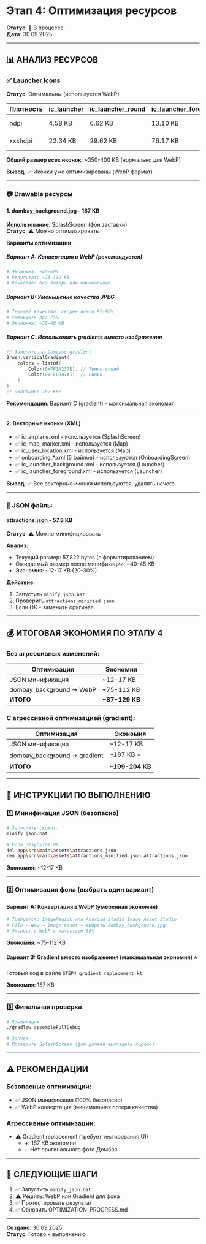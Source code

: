 # Этап 4: Оптимизация ресурсов

**Статус**: 🔄 В процессе  
**Дата**: 30.09.2025

---

## 📊 АНАЛИЗ РЕСУРСОВ

### ✅ Launcher Icons
**Статус**: Оптимальны (используется WebP)

| Плотность | ic_launcher | ic_launcher_round | ic_launcher_foreground | Итого |
|-----------|-------------|-------------------|------------------------|-------|
| hdpi | 4.58 KB | 6.62 KB | 13.10 KB | 24.30 KB |
| xxxhdpi | 22.34 KB | 29.62 KB | 76.17 KB | 128.13 KB |

**Общий размер всех иконок**: ~350-400 KB (нормально для WebP)

**Вывод**: ✅ Иконки уже оптимизированы (WebP формат)

---

### 📷 Drawable ресурсы

#### 1. dombay_background.jpg - 187 KB
**Использование**: SplashScreen (фон заставки)  
**Статус**: ⚠️ Можно оптимизировать

**Варианты оптимизации:**

##### Вариант A: Конвертация в WebP (рекомендуется)
```bash
# Экономия: ~40-60%
# Результат: ~75-112 KB
# Качество: без потерь или минимальные
```

##### Вариант B: Уменьшение качества JPEG
```bash
# Текущее качество: скорее всего 85-90%
# Уменьшить до: 75%
# Экономия: ~30-40 KB
```

##### Вариант C: Использовать gradients вместо изображения
```kotlin
// Заменить на Compose gradient
Brush.verticalGradient(
    colors = listOf(
        Color(0xFF1A237E), // Темно-синий
        Color(0xFF0D47A1)  // Синий
    )
)
// Экономия: 187 KB!
```

**Рекомендация**: Вариант C (gradient) - максимальная экономия

---

#### 2. Векторные иконки (XML)
- ✅ ic_airplane.xml - используется (SplashScreen)
- ✅ ic_map_marker.xml - используется (Map)
- ✅ ic_user_location.xml - используется (Map)
- ✅ onboarding_*.xml (5 файлов) - используются (OnboardingScreen)
- ✅ ic_launcher_background.xml - используется (Launcher)
- ✅ ic_launcher_foreground.xml - используется (Launcher)

**Вывод**: ✅ Все векторные иконки используются, удалять нечего

---

### 📄 JSON файлы

#### attractions.json - 57.8 KB
**Статус**: ⚠️ Можно минифицировать

**Анализ:**
- Текущий размер: 57,822 bytes (с форматированием)
- Ожидаемый размер после минификации: ~40-45 KB
- Экономия: ~12-17 KB (20-30%)

**Действие:**
1. Запустить `minify_json.bat`
2. Проверить `attractions_minified.json`
3. Если OK - заменить оригинал

---

## 💰 ИТОГОВАЯ ЭКОНОМИЯ ПО ЭТАПУ 4

### Без агрессивных изменений:
| Оптимизация | Экономия |
|-------------|----------|
| JSON минификация | ~12-17 KB |
| dombay_background → WebP | ~75-112 KB |
| **ИТОГО** | **~87-129 KB** |

### С агрессивной оптимизацией (gradient):
| Оптимизация | Экономия |
|-------------|----------|
| JSON минификация | ~12-17 KB |
| dombay_background → gradient | ~187 KB ⭐ |
| **ИТОГО** | **~199-204 KB** |

---

## 🔧 ИНСТРУКЦИИ ПО ВЫПОЛНЕНИЮ

### 1️⃣ Минификация JSON (безопасно)
```bash
# Запустить скрипт:
minify_json.bat

# Если результат OK:
del app\src\main\assets\attractions.json
ren app\src\main\assets\attractions_minified.json attractions.json
```

**Экономия**: ~12-17 KB

---

### 2️⃣ Оптимизация фона (выбрать один вариант)

#### Вариант A: Конвертация в WebP (умеренная экономия)
```bash
# Требуется: ImageMagick или Android Studio Image Asset Studio
# File → New → Image Asset → выбрать dombay_background.jpg
# Экспорт в WebP с качеством 80%
```

**Экономия**: ~75-112 KB

#### Вариант B: Gradient вместо изображения (максимальная экономия) ⭐
Готовый код в файле `STEP4_gradient_replacement.kt`

**Экономия**: 187 KB

---

### 3️⃣ Финальная проверка
```bash
# Компиляция
./gradlew assembleFullDebug

# Запуск
# Проверить SplashScreen (фон должен выглядеть хорошо)
```

---

## ⚠️ РЕКОМЕНДАЦИИ

### Безопасные оптимизации:
- ✅ JSON минификация (100% безопасно)
- ✅ WebP конвертация (минимальная потеря качества)

### Агрессивные оптимизации:
- ⚠️ Gradient replacement (требует тестирования UI)
  - **+**: 187 KB экономии
  - **-**: Нет оригинального фото Домбая

---

## 📝 СЛЕДУЮЩИЕ ШАГИ

1. ✅ Запустить `minify_json.bat`
2. ⚠️ Решить: WebP или Gradient для фона
3. ✅ Протестировать результат
4. ✅ Обновить OPTIMIZATION_PROGRESS.md

---

**Создано**: 30.09.2025  
**Статус**: Готово к выполнению
